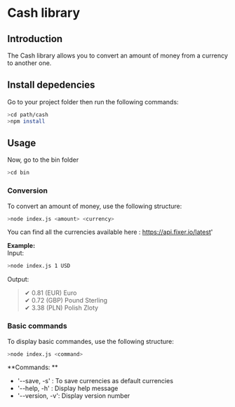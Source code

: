# Cash library

## Introduction

The Cash library allows you to convert an amount of money from a currency to another one.

## Install depedencies

Go to your project folder then run the following commands:
```sh
>cd path/cash  
>npm install
```

## Usage

Now, go to the bin folder
```sh
>cd bin
```

### Conversion
To convert an amount of money, use the following structure:
```sh
>node index.js <amount> <currency>
```

You can find all the currencies available here : https://api.fixer.io/latest'

**Example:**  
Input:
```sh
>node index.js 1 USD
```

Output:
>✔ 0.81 (EUR) Euro  
✔ 0.72 (GBP) Pound Sterling  
✔ 3.38 (PLN) Polish Zloty


### Basic commands
To display basic commandes, use the following structure:
```sh
>node index.js <command>
```

**Commands: **
* '--save, -s' : To save currencies as default currencies
* '--help,  -h' : Display help message
* '--version,  -v': Display version number
